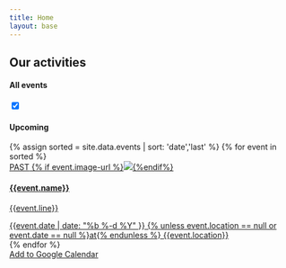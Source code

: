 ```yaml
---
title: Home
layout: base
---
```



<section class="events">
    <div class="container">
        <div class="row">
            <h2 class="text-center white-text">Our activities</h2>
        </div>
        <div class="row">
            <div class="col-xs-12 col-sm-12 col-md-12 col-lg-12 events-switch">
                <div class="col-xs-4 col-sm-5 col-md-5 col-lg-5 right">
                    <h4 class="label-text">All events</h4>
                </div>
                <div class="col-xs-4 col-sm-2 col-md-2 col-lg-2 center">
                    <label class="switch">
                        <input id="event-slider" type="checkbox" checked>
                        <span class="slider round"></span>
                    </label>
                </div>
                <div class="col-xs-4 col-sm-5 col-md-5 col-lg-5 left">
                    <h4 class="label-text">Upcoming</h4>
                </div>
            </div>
        </div>
        <div class="row">
            {% assign sorted = site.data.events | sort: 'date','last' %}
            {% for event in sorted %}               
                <div class="col-sm-6 col-md-4 ">
                    <a {% unless event.url == null %} href="{{event.url}}" {% endunless %} target="_blank" class="event-url">
                        <div class="panel panel-default ">
                            <div class="panel-heading">
                                <span class="past-text">PAST</span>
                                {% if event.image-url %}<img class="img-responsive {% unless event.light_background == null %}light_background{% endunless %}" src="{{event.image-url}}">{%endif%}
                                <h4 class="{% unless event.light_background == null %}light_background{% endunless %}" >{{event.name}}</h4>
                            </div>
                            <div class="panel-body event" data-date="{{ event.date }}">                                
                                <p>{{event.line}}</p>
                            </div>
                            <div class="panel-footer">
                                {{event.date |  date: "%b %-d %Y" }} {% unless event.location == null or event.date == null  %}at{% endunless %} {{event.location}}
                            </div>
                        </div>
                    </a>
                </div>
            {% endfor %}
        </div>
        <div class="row text-center margin-top margin-bottom">
            <a class="btn btn-accent calendar" href="https://calendar.google.com/calendar/r?cid=webcal://{{ site.domain }}/calendars/events.ics" target="_blank">Add to Google Calendar</a>
        </div>
    </div>
</section>
